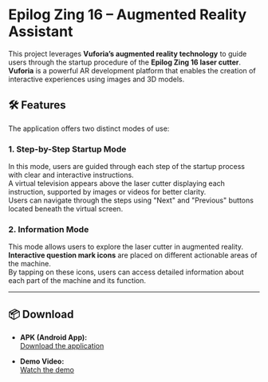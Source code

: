 # Epilog Zing 16 – Augmented Reality Assistant

This project leverages **Vuforia’s augmented reality technology** to guide users through the startup procedure of the **Epilog Zing 16 laser cutter**.  
**Vuforia** is a powerful AR development platform that enables the creation of interactive experiences using images and 3D models.

## 🛠 Features

The application offers two distinct modes of use:

### 1. **Step-by-Step Startup Mode**
In this mode, users are guided through each step of the startup process with clear and interactive instructions.  
A virtual television appears above the laser cutter displaying each instruction, supported by images or videos for better clarity.  
Users can navigate through the steps using "Next" and "Previous" buttons located beneath the virtual screen.

### 2. **Information Mode**
This mode allows users to explore the laser cutter in augmented reality.  
**Interactive question mark icons** are placed on different actionable areas of the machine.  
By tapping on these icons, users can access detailed information about each part of the machine and its function.

---

## 📦 Download

- **APK (Android App):**  
  [Download the application](https://drive.google.com/file/d/1tWZU8fbtw2QAb0tzwI3xiGTJ1APMuRjC/view?usp=share_link)

- **Demo Video:**  
  [Watch the demo](https://drive.google.com/file/d/1aaE1x_imRvWngGCEZIQbSEdROpO7urQ-/view?usp=share_link)
